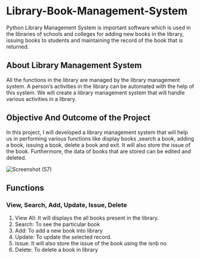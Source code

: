  
# Library-Book-Management-System

Python Library Management System is important software which is used in the libraries of schools and colleges for adding new books in the library, issuing books to students and maintaining the record of the book that is returned. 

## About Library Management System

All the functions in the library are managed by the library management system. A person’s activities in the library can be automated with the help of this system. We will create a library management system that will handle various activities in a library.

## Objective And Outcome of the Project

In this project, I will developed a library management system that will help us in performing various functions like display books ,search a book, adding a book, issuing a book, delete a book and exit. It will also store the issue of the book. Furthermore, the data of books that are stored can be edited and deleted.

![Screenshot (57)](https://user-images.githubusercontent.com/88077075/166105750-78dd9c20-6382-4bd2-831e-59a0969c8a15.png)


## Functions  
### View, Search, Add, Update, Issue, Delete
1. View All: It will displays the all books present in the library.
2. Search: To see the particular book 
3. Add: To add a new book into library
4. Update: To update the selected record.
5. Issue:  It will also store the issue of the book using the isnb no
6. Delete: To delete a book in library
